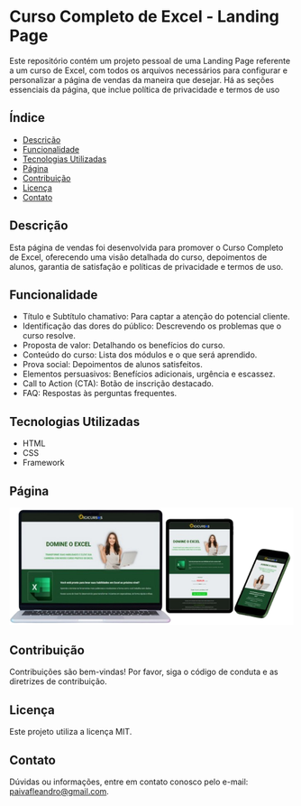 # Curso Completo de Excel - Landing Page

Este repositório contém um projeto pessoal de uma Landing Page referente a um curso de Excel, com todos os arquivos necessários para configurar e personalizar a página de vendas da maneira que desejar. Há as seções essenciais da página, que inclue política de privacidade e termos de uso

## Índice

- [Descrição](#descrição)
- [Funcionalidade](#funcionalidade)
- [Tecnologias Utilizadas](#tecnologias-utilizadas)
- [Página](#página)
- [Contribuição](#contribuição)
- [Licença](#licença)
- [Contato](#contato)

## Descrição

Esta página de vendas foi desenvolvida para promover o Curso Completo de Excel, oferecendo uma visão detalhada do curso, depoimentos de alunos, garantia de satisfação e políticas de privacidade e termos de uso.

## Funcionalidade

* Título e Subtítulo chamativo: Para captar a atenção do potencial cliente.
* Identificação das dores do público: Descrevendo os problemas que o curso resolve.
* Proposta de valor: Detalhando os benefícios do curso.
* Conteúdo do curso: Lista dos módulos e o que será aprendido.
* Prova social: Depoimentos de alunos satisfeitos.
* Elementos persuasivos: Benefícios adicionais, urgência e escassez.
* Call to Action (CTA): Botão de inscrição destacado.
* FAQ: Respostas às perguntas frequentes.

## Tecnologias Utilizadas

* HTML
* CSS
* Framework

## Página

[![](image/img-dispositivos.png)](https://lpaivaf.github.io/Landing-Page-ExcelCourse/)


## Contribuição

Contribuições são bem-vindas! 
Por favor, siga o código de conduta e as diretrizes de contribuição.

## Licença

Este projeto utiliza a licença MIT.

## Contato

Dúvidas ou informações, entre em contato conosco pelo e-mail: paivafleandro@gmail.com.